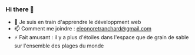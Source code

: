 ### Hi there 👋

<!--
**eleonore-tranchard/eleonore-tranchard** is a ✨ _special_ ✨ repository because its `README.md` (this file) appears on your GitHub profile.

Here are some ideas to get you started: -->

- 🌱 Je suis en train d'apprendre le développment web
- 📫 Comment me joindre : eleonoretranchard@gmail.com 
- ⚡ Fait amusant :  il y a plus d'étoiles dans l'espace que de grain de sable sur l'ensemble des plages du monde

